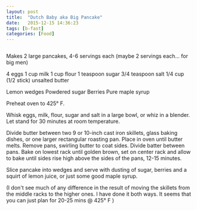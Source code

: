 ```yaml
---
layout: post
title:  "Dutch Baby aka Big Pancake"
date:   2015-12-15 14:36:23
tags: [b-fast]
categories: [Food]
---
```

<span class="image featured"><img src="{{ site.baseurl }}/images/dutch-baby.jpg" alt=""></span>

Makes 2 large pancakes, 4-6 servings each (maybe 2 servings each... for big men)

4 eggs
1 cup milk
1 cup flour
1 teaspoon sugar
3/4 teaspoon salt
1/4 cup (1/2 stick) unsalted butter

Lemon wedges
Powdered sugar
Berries
Pure maple syrup

Preheat oven to 425° F.

Whisk eggs, milk, flour, sugar and salt in a large bowl, or whiz in a blender. Let stand for 30 minutes at room temperature.

Divide butter between two 9 or 10-inch cast iron skillets, glass baking dishes, or one larger rectangular roasting pan. Place in oven until butter melts. Remove pans, swirling butter to coat sides. Divide batter between pans. Bake on lowest rack until golden brown, set on center rack and allow to bake until sides rise high above the sides of the pans, 12-15 minutes.

Slice pancake into wedges and serve with dusting of sugar, berries and a squirt of lemon juice, or just some good maple syrup.



(I don't see much of any difference in the result of moving the skillets from the middle racks to the higher ones. I have done it both ways. It seems that you can just plan for 20-25 mins @ 425° F )
